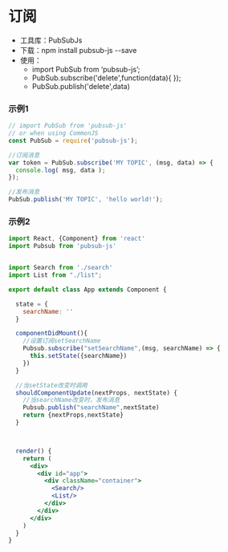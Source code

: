 # 订阅

- 工具库：PubSubJs
- 下载：npm install pubsub-js --save 
- 使用：
    - import PubSub from ‘pubsub-js’;
    - PubSub.subscribe('delete',function(data){ });
    - PubSub.publish('delete',data)

### 示例1

```jsx
// import PubSub from 'pubsub-js'
// or when using CommonJS
const PubSub = require('pubsub-js');

//订阅消息
var token = PubSub.subscribe('MY TOPIC', (msg, data) => {
  console.log( msg, data );
});

//发布消息
PubSub.publish('MY TOPIC', 'hello world!');
```

### 示例2

```jsx
import React, {Component} from 'react'
import Pubsub from 'pubsub-js'


import Search from './search'
import List from "./list";

export default class App extends Component {

  state = {
    searchName: ''
  }

  componentDidMount(){
    //设置订阅setSearchName
    Pubsub.subscribe("setSearchName",(msg, searchName) => {
      this.setState({searchName})
    })
  }

  //当setState改变时调用
  shouldComponentUpdate(nextProps, nextState) {
    //当searchName改变时，发布消息
    Pubsub.publish("searchName",nextState)
    return {nextProps,nextState}
  }



  render() {
    return (
      <div>
        <div id="app">
          <div className="container">
            <Search/>
            <List/>
          </div>
        </div>
      </div>
    )
  }
}
```